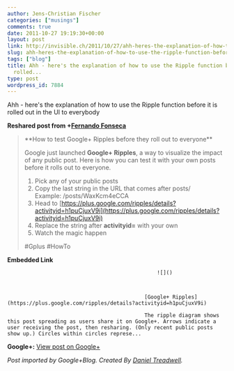 ```yaml
---
author: Jens-Christian Fischer
categories: ["musings"]
comments: true
date: 2011-10-27 19:19:30+00:00
layout: post
link: http://invisible.ch/2011/10/27/ahh-heres-the-explanation-of-how-to-use-the-ripple-function-before-it-is-rolled/
slug: ahh-heres-the-explanation-of-how-to-use-the-ripple-function-before-it-is-rolled
tags: ["blog"]
title: Ahh - here's the explanation of how to use the Ripple function before it is
  rolled...
type: post
wordpress_id: 7884
---
```


Ahh - here's the explanation of how to use the Ripple function before it is rolled out in the UI to everybody  
  
**Reshared post from +[Fernando Fonseca](https://plus.google.com/107863796156749531232)**  


<blockquote>**How to test Google+ Ripples before they roll out to everyone**  
  
Google just launched **Google+ Ripples**, a way to visualize the impact of any public post. Here is how you can test it with your own posts before it rolls out to everyone.   
  
1. Pick any of your public posts  
2. Copy the last string in the URL  that comes after posts/  
Example: /posts/WaxKcm4eCCA  
3. Head to [https://plus.google.com/ripples/details?activityid=h1puCjuxV9i](https://plus.google.com/ripples/details?activityid=h1puCjuxV9i)  
4. Replace the string after **activityid=** with your own  
5. Watch the magic happen   
  
#Gplus #HowTo</blockquote>


												

**Embedded Link**


												


													![]()
												


												[Google+ Ripples](https://plus.google.com/ripples/details?activityid=h1puCjuxV9i)  

												The ripple diagram shows this post spreading as users share it on Google+. Arrows indicate a user receiving the post, then resharing. (Only recent public posts show up.) Circles within circles represe...  

										


										

**Google+:** [View post on Google+](https://plus.google.com/109789939743085010576/posts/1kP4dbnoLR6)

  
  
_Post imported by Google+Blog.  Created By [Daniel Treadwell](http://minimali.se/)._
